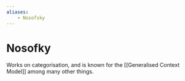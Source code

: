 ```yaml
---
aliases:
    - Nosofsky
---
```


# Nosofky

Works on categorisation, and is known for the [[Generalised Context Model]] among many other things.
